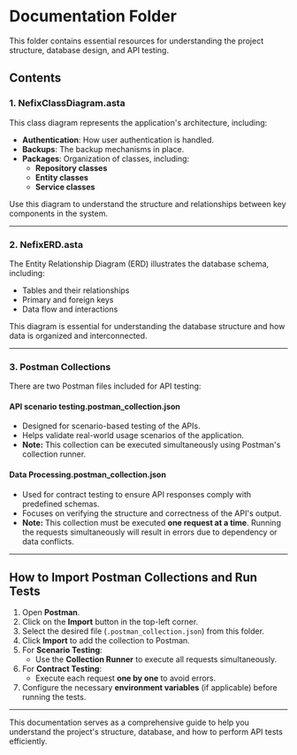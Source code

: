 # **Documentation Folder**

This folder contains essential resources for understanding the project structure, database design, and API testing.

## **Contents**

### 1. **NefixClassDiagram.asta**
This class diagram represents the application's architecture, including:
- **Authentication**: How user authentication is handled.
- **Backups**: The backup mechanisms in place.
- **Packages**: Organization of classes, including:
    - **Repository classes**
    - **Entity classes**
    - **Service classes**

Use this diagram to understand the structure and relationships between key components in the system.

---

### 2. **NefixERD.asta**
The Entity Relationship Diagram (ERD) illustrates the database schema, including:
- Tables and their relationships
- Primary and foreign keys
- Data flow and interactions

This diagram is essential for understanding the database structure and how data is organized and interconnected.

---

### 3. **Postman Collections**
There are two Postman files included for API testing:

#### **API scenario testing.postman_collection.json**
- Designed for scenario-based testing of the APIs.
- Helps validate real-world usage scenarios of the application.
- **Note:** This collection can be executed simultaneously using Postman's collection runner.

#### **Data Processing.postman_collection.json**
- Used for contract testing to ensure API responses comply with predefined schemas.
- Focuses on verifying the structure and correctness of the API's output.
- **Note:** This collection must be executed **one request at a time**. Running the requests simultaneously will result in errors due to dependency or data conflicts.

---

## **How to Import Postman Collections and Run Tests**

1. Open **Postman**.
2. Click on the **Import** button in the top-left corner.
3. Select the desired file (`.postman_collection.json`) from this folder.
4. Click **Import** to add the collection to Postman.
5. For **Scenario Testing**:
    - Use the **Collection Runner** to execute all requests simultaneously.
6. For **Contract Testing**:
    - Execute each request **one by one** to avoid errors.
7. Configure the necessary **environment variables** (if applicable) before running the tests.

---

This documentation serves as a comprehensive guide to help you understand the project's structure, database, and how to perform API tests efficiently.
